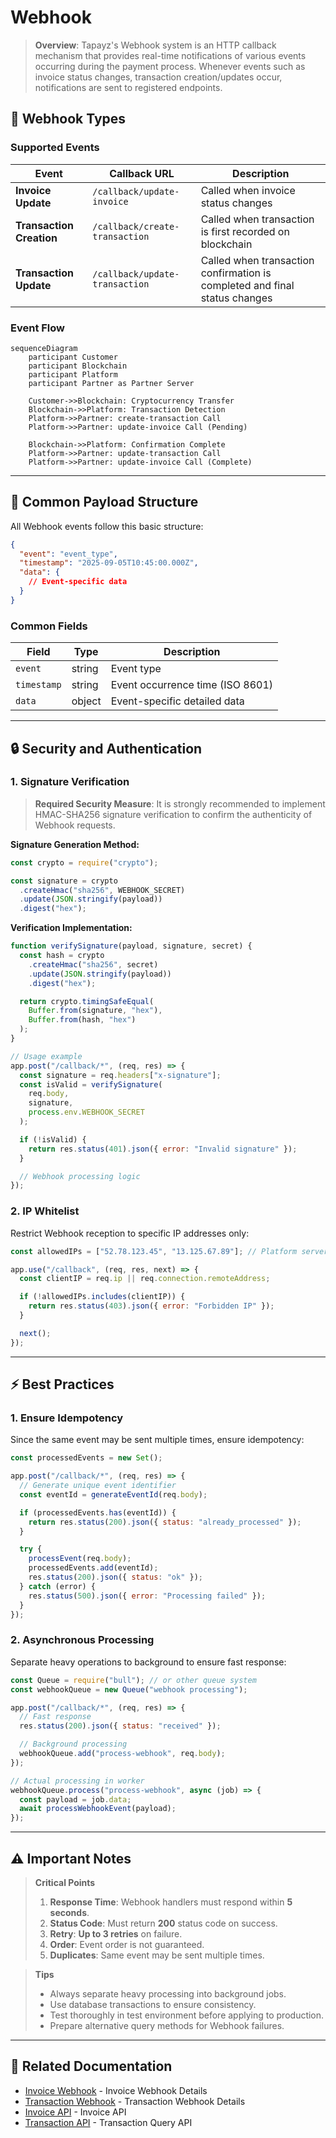 # Webhook

> **Overview**: Tapayz's Webhook system is an HTTP callback mechanism that provides real-time notifications of various events occurring during the payment process. Whenever events such as invoice status changes, transaction creation/updates occur, notifications are sent to registered endpoints.

## 🔔 Webhook Types

### Supported Events

| Event                    | Callback URL                   | Description                                                                |
| ------------------------ | ------------------------------ | -------------------------------------------------------------------------- |
| **Invoice Update**       | `/callback/update-invoice`     | Called when invoice status changes                                         |
| **Transaction Creation** | `/callback/create-transaction` | Called when transaction is first recorded on blockchain                    |
| **Transaction Update**   | `/callback/update-transaction` | Called when transaction confirmation is completed and final status changes |

### Event Flow

```mermaid
sequenceDiagram
    participant Customer
    participant Blockchain
    participant Platform
    participant Partner as Partner Server

    Customer->>Blockchain: Cryptocurrency Transfer
    Blockchain->>Platform: Transaction Detection
    Platform->>Partner: create-transaction Call
    Platform->>Partner: update-invoice Call (Pending)

    Blockchain->>Platform: Confirmation Complete
    Platform->>Partner: update-transaction Call
    Platform->>Partner: update-invoice Call (Complete)
```

---

## 📨 Common Payload Structure

All Webhook events follow this basic structure:

```json
{
  "event": "event_type",
  "timestamp": "2025-09-05T10:45:00.000Z",
  "data": {
    // Event-specific data
  }
}
```

### Common Fields

| Field       | Type   | Description                      |
| ----------- | ------ | -------------------------------- |
| `event`     | string | Event type                       |
| `timestamp` | string | Event occurrence time (ISO 8601) |
| `data`      | object | Event-specific detailed data     |

---

## 🔒 Security and Authentication

### 1. Signature Verification

> **Required Security Measure**: It is strongly recommended to implement HMAC-SHA256 signature verification to confirm the authenticity of Webhook requests.

**Signature Generation Method:**

```javascript
const crypto = require("crypto");

const signature = crypto
  .createHmac("sha256", WEBHOOK_SECRET)
  .update(JSON.stringify(payload))
  .digest("hex");
```

**Verification Implementation:**

```javascript
function verifySignature(payload, signature, secret) {
  const hash = crypto
    .createHmac("sha256", secret)
    .update(JSON.stringify(payload))
    .digest("hex");

  return crypto.timingSafeEqual(
    Buffer.from(signature, "hex"),
    Buffer.from(hash, "hex")
  );
}

// Usage example
app.post("/callback/*", (req, res) => {
  const signature = req.headers["x-signature"];
  const isValid = verifySignature(
    req.body,
    signature,
    process.env.WEBHOOK_SECRET
  );

  if (!isValid) {
    return res.status(401).json({ error: "Invalid signature" });
  }

  // Webhook processing logic
});
```

### 2. IP Whitelist

Restrict Webhook reception to specific IP addresses only:

```javascript
const allowedIPs = ["52.78.123.45", "13.125.67.89"]; // Platform server IPs

app.use("/callback", (req, res, next) => {
  const clientIP = req.ip || req.connection.remoteAddress;

  if (!allowedIPs.includes(clientIP)) {
    return res.status(403).json({ error: "Forbidden IP" });
  }

  next();
});
```

---

## ⚡ Best Practices

### 1. Ensure Idempotency

Since the same event may be sent multiple times, ensure idempotency:

```javascript
const processedEvents = new Set();

app.post("/callback/*", (req, res) => {
  // Generate unique event identifier
  const eventId = generateEventId(req.body);

  if (processedEvents.has(eventId)) {
    return res.status(200).json({ status: "already_processed" });
  }

  try {
    processEvent(req.body);
    processedEvents.add(eventId);
    res.status(200).json({ status: "ok" });
  } catch (error) {
    res.status(500).json({ error: "Processing failed" });
  }
});
```

### 2. Asynchronous Processing

Separate heavy operations to background to ensure fast response:

```javascript
const Queue = require("bull"); // or other queue system
const webhookQueue = new Queue("webhook processing");

app.post("/callback/*", (req, res) => {
  // Fast response
  res.status(200).json({ status: "received" });

  // Background processing
  webhookQueue.add("process-webhook", req.body);
});

// Actual processing in worker
webhookQueue.process("process-webhook", async (job) => {
  const payload = job.data;
  await processWebhookEvent(payload);
});
```

---

## ⚠️ Important Notes

> **Critical Points**
>
> 1. **Response Time**: Webhook handlers must respond within **5 seconds**.
> 2. **Status Code**: Must return **200** status code on success.
> 3. **Retry**: **Up to 3 retries** on failure.
> 4. **Order**: Event order is not guaranteed.
> 5. **Duplicates**: Same event may be sent multiple times.

> **Tips**
>
> - Always separate heavy processing into background jobs.
> - Use database transactions to ensure consistency.
> - Test thoroughly in test environment before applying to production.
> - Prepare alternative query methods for Webhook failures.

---

## 🔗 Related Documentation

- [Invoice Webhook](./invoice) - Invoice Webhook Details
- [Transaction Webhook](./transaction) - Transaction Webhook Details
- [Invoice API](../api/invoice) - Invoice API
- [Transaction API](../api/transaction) - Transaction Query API
